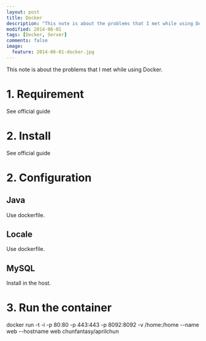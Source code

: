 ```yaml
---
layout: post
title: Docker
description: "This note is about the problems that I met while using Docker."
modified: 2014-06-01
tags: [Docker, Server]
comments: false
image:
  feature: 2014-06-01-docker.jpg
---
```


This note is about the problems that I met while using Docker.

# 1. Requirement

See official guide

# 2. Install

See official guide

# 2. Configuration

## Java

Use dockerfile.

## Locale 

Use dockerfile.

## MySQL

Install in the host.


# 3. Run the container

docker run -t -i -p 80:80 -p 443:443 -p 8092:8092 -v /home:/home --name web --hostname web chunfantasy/aprilchun
